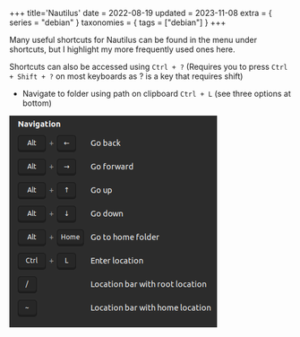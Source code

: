 +++
title='Nautilus'
date = 2022-08-19
updated = 2023-11-08
extra = { series = "debian" }
taxonomies = { tags = ["debian"] }
+++

Many useful shortcuts for Nautilus can be found in the menu under shortcuts,
but I highlight my more frequently used ones here.

Shortcuts can also be accessed using `Ctrl + ?` (Requires you to press `Ctrl + Shift + ?` on most keyboards as ? is a
key that requires shift)

- Navigate to folder using path on clipboard `Ctrl + L` (see three options at bottom)

![screenshot of shortcuts](navigation.png)

